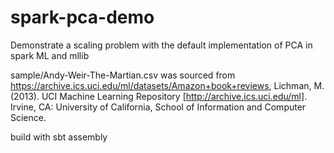 # spark-pca-demo
Demonstrate a scaling problem with the default implementation of PCA in spark ML and mllib

sample/Andy-Weir-The-Martian.csv was sourced from https://archive.ics.uci.edu/ml/datasets/Amazon+book+reviews, Lichman, M. (2013). UCI Machine Learning Repository [http://archive.ics.uci.edu/ml]. Irvine, CA: University of California, School of Information and Computer Science.

build with sbt assembly
